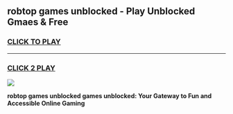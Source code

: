 
## robtop games unblocked - Play Unblocked Gmaes & Free
<h3>
<a href="https://premium.freeplayer.one?title=robtop_games_unblocked&ref=19F">CLICK TO PLAY</a></h3>
<hr>

<h3>
<a href="https://premium.freeplayer.one?title=robtop_games_unblocked&ref=19F">CLICK 2 PLAY</a>
  
</h3>

<a href="https://premium.freeplayer.one?title=robtop_games_unblocked&ref=19F/"><img src="https://clearcache.store/games.png"></a>


**robtop games unblocked games unblocked: Your Gateway to Fun and Accessible Online Gaming**
